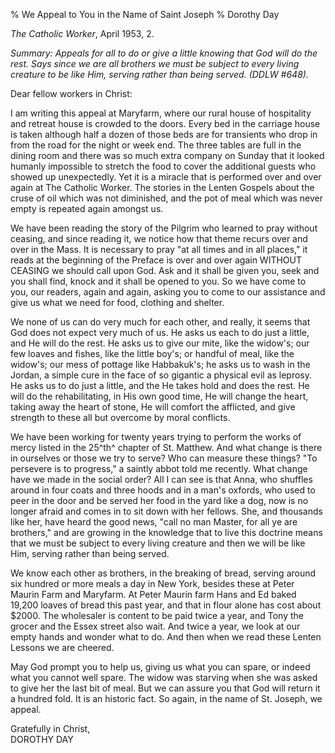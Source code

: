 % We Appeal to You in the Name of Saint Joseph
% Dorothy Day

*The Catholic Worker*, April 1953, 2.

*Summary: Appeals for all to do or give a little knowing that God will
do the rest. Says since we are all brothers we must be subject to every
living creature to be like Him, serving rather than being served. (DDLW
\#648).*

Dear fellow workers in Christ:

I am writing this appeal at Maryfarm, where our rural house of
hospitality and retreat house is crowded to the doors. Every bed in the
carriage house is taken although half a dozen of those beds are for
transients who drop in from the road for the night or week end. The
three tables are full in the dining room and there was so much extra
company on Sunday that it looked humanly impossible to stretch the food
to cover the additional guests who showed up unexpectedly. Yet it is a
miracle that is performed over and over again at The Catholic Worker.
The stories in the Lenten Gospels about the cruse of oil which was not
diminished, and the pot of meal which was never empty is repeated again
amongst us.

We have been reading the story of the Pilgrim who learned to pray
without ceasing, and since reading it, we notice how that theme recurs
over and over in the Mass. It is necessary to pray "at all times and in
all places," it reads at the beginning of the Preface is over and over
again WITHOUT CEASING we should call upon God. Ask and it shall be given
you, seek and you shall find, knock and it shall be opened to you. So we
have come to you, our readers, again and again, asking you to come to
our assistance and give us what we need for food, clothing and shelter.

We none of us can do very much for each other, and really, it seems that
God does not expect very much of us. He asks us each to do just a
little, and He will do the rest. He asks us to give our mite, like the
widow's; our few loaves and fishes, like the little boy's; or handful of
meal, like the widow's; our mess of pottage like Habbakuk's; he asks us
to wash in the Jordan, a simple cure in the face of so gigantic a
physical evil as leprosy. He asks us to do just a little, and the He
takes hold and does the rest. He will do the rehabilitating, in His own
good time, He will change the heart, taking away the heart of stone, He
will comfort the afflicted, and give strength to these all but overcome
by moral conflicts.

We have been working for twenty years trying to perform the works of
mercy listed in the 25^th^ chapter of St. Matthew. And what change is
there in ourselves or those we try to serve? Who can measure these
things? "To persevere is to progress," a saintly abbot told me recently.
What change have we made in the social order? All I can see is that
Anna, who shuffles around in four coats and three hoods and in a man's
oxfords, who used to peer in the door and be served her food in the yard
like a dog, now is no longer afraid and comes in to sit down with her
fellows. She, and thousands like her, have heard the good news, "call no
man Master, for all ye are brothers," and are growing in the knowledge
that to live this doctrine means that we must be subject to every living
creature and then we will be like Him, serving rather than being served.

We know each other as brothers, in the breaking of bread, serving around
six hundred or more meals a day in New York, besides these at Peter
Maurin Farm and Maryfarm. At Peter Maurin farm Hans and Ed baked 19,200
loaves of bread this past year, and that in flour alone has cost about
\$2000. The wholesaler is content to be paid twice a year, and Tony the
grocer and the Essex street also wait. And twice a year, we look at our
empty hands and wonder what to do. And then when we read these Lenten
Lessons we are cheered.

May God prompt you to help us, giving us what you can spare, or indeed
what you cannot well spare. The widow was starving when she was asked to
give her the last bit of meal. But we can assure you that God will
return it a hundred fold. It is an historic fact. So again, in the name
of St. Joseph, we appeal.

Gratefully in Christ,   
DOROTHY DAY
